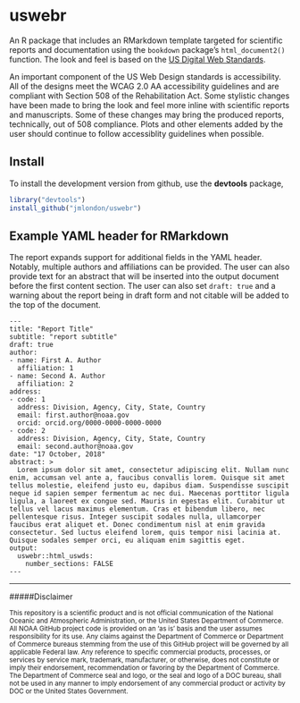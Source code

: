<!-- README.md is generated from README.Rmd. Please edit that file -->
uswebr
======

An R package that includes an RMarkdown template targeted for scientific
reports and documentation using the `bookdown` package’s
`html_document2()` function. The look and feel is based on the [US
Digital Web Standards](https://standards.usa.gov/).

An important component of the US Web Design standards is accessibility.
All of the designs meet the WCAG 2.0 AA accessibility guidelines and are
compliant with Section 508 of the Rehabilitation Act. Some stylistic
changes have been made to bring the look and feel more inline with
scientific reports and manuscripts. Some of these changes may bring the
produced reports, technically, out of 508 compliance. Plots and other
elements added by the user should continue to follow accessiblity
guidelines when possible.

Install
-------

To install the development version from github, use the **devtools**
package,

``` r
library("devtools")
install_github("jmlondon/uswebr")
```

Example YAML header for RMarkdown
---------------------------------

The report expands support for additional fields in the YAML header.
Notably, multiple authors and affiliations can be provided. The user can
also provide text for an abstract that will be inserted into the output
document before the first content section. The user can also set
`draft: true` and a warning about the report being in draft form and not
citable will be added to the top of the document.

    ---
    title: "Report Title"
    subtitle: "report subtitle"
    draft: true
    author:
    - name: First A. Author
      affiliation: 1
    - name: Second A. Author
      affiliation: 2
    address:
    - code: 1
      address: Division, Agency, City, State, Country 
      email: first.author@noaa.gov
      orcid: orcid.org/0000-0000-0000-0000
    - code: 2
      address: Division, Agency, City, State, Country 
      email: second.author@noaa.gov
    date: "17 October, 2018"
    abstract: >
      Lorem ipsum dolor sit amet, consectetur adipiscing elit. Nullam nunc enim, accumsan vel ante a, faucibus convallis lorem. Quisque sit amet tellus molestie, eleifend justo eu, dapibus diam. Suspendisse suscipit neque id sapien semper fermentum ac nec dui. Maecenas porttitor ligula ligula, a laoreet ex congue sed. Mauris in egestas elit. Curabitur ut tellus vel lacus maximus elementum. Cras et bibendum libero, nec pellentesque risus. Integer suscipit sodales nulla, ullamcorper faucibus erat aliquet et. Donec condimentum nisl at enim gravida consectetur. Sed luctus eleifend lorem, quis tempor nisi lacinia at. Quisque sodales semper orci, eu aliquam enim sagittis eget.
    output: 
      uswebr::html_uswds:
        number_sections: FALSE
    ---

------------------------------------------------------------------------

\#\#\#\#\#Disclaimer

<sub>This repository is a scientific product and is not official
communication of the National Oceanic and Atmospheric Administration, or
the United States Department of Commerce. All NOAA GitHub project code
is provided on an ‘as is’ basis and the user assumes responsibility for
its use. Any claims against the Department of Commerce or Department of
Commerce bureaus stemming from the use of this GitHub project will be
governed by all applicable Federal law. Any reference to specific
commercial products, processes, or services by service mark, trademark,
manufacturer, or otherwise, does not constitute or imply their
endorsement, recommendation or favoring by the Department of Commerce.
The Department of Commerce seal and logo, or the seal and logo of a DOC
bureau, shall not be used in any manner to imply endorsement of any
commercial product or activity by DOC or the United States
Government.</sub>
